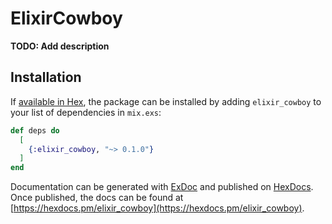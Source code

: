 # ElixirCowboy

**TODO: Add description**

## Installation

If [available in Hex](https://hex.pm/docs/publish), the package can be installed
by adding `elixir_cowboy` to your list of dependencies in `mix.exs`:

```elixir
def deps do
  [
    {:elixir_cowboy, "~> 0.1.0"}
  ]
end
```

Documentation can be generated with [ExDoc](https://github.com/elixir-lang/ex_doc)
and published on [HexDocs](https://hexdocs.pm). Once published, the docs can
be found at [https://hexdocs.pm/elixir_cowboy](https://hexdocs.pm/elixir_cowboy).

